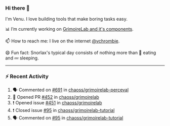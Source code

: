 ### Hi there 👋

I'm Venu. I love building tools that make boring tasks easy.

📊 I’m currently working on [GrimoireLab and it's components](https://chaoss.github.io/grimoirelab).

📫 How to reach me: I live on the internet [@vchrombie](https://www.google.co.in/search?q=vchrombie).

😄 Fun fact: Snorlax's typical day consists of nothing more than :doughnut: eating and :zzz: sleeping.

---

### :zap: Recent Activity

<!--START_SECTION:activity-->
1. 🗣 Commented on [#691](https://github.com/chaoss/grimoirelab-perceval/issues/691) in [chaoss/grimoirelab-perceval](https://github.com/chaoss/grimoirelab-perceval)
2. 💪 Opened PR [#452](https://github.com/chaoss/grimoirelab/pull/452) in [chaoss/grimoirelab](https://github.com/chaoss/grimoirelab)
3. ❗️ Opened issue [#451](https://github.com/chaoss/grimoirelab/issues/451) in [chaoss/grimoirelab](https://github.com/chaoss/grimoirelab)
4. ❗️ Closed issue [#95](https://github.com/chaoss/grimoirelab-tutorial/issues/95) in [chaoss/grimoirelab-tutorial](https://github.com/chaoss/grimoirelab-tutorial)
5. 🗣 Commented on [#95](https://github.com/chaoss/grimoirelab-tutorial/issues/95) in [chaoss/grimoirelab-tutorial](https://github.com/chaoss/grimoirelab-tutorial)
<!--END_SECTION:activity-->

<!--
**vchrombie/vchrombie** is a ✨ _special_ ✨ repository because its `README.md` (this file) appears on your GitHub profile.

Here are some ideas to get you started:

- 🔭 I’m currently working on ...
- 🌱 I’m currently learning ...
- 👯 I’m looking to collaborate on ...
- 🤔 I’m looking for help with ...
- 💬 Ask me about ...
- 📫 How to reach me: ...
- 😄 Pronouns: ...
- ⚡ Fun fact: ...
-->
